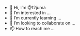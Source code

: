 - 👋 Hi, I’m @12juma
- 👀 I’m interested in ...
- 🌱 I’m currently learning ...
- 💞️ I’m looking to collaborate on ...
- 📫 How to reach me ...

<!---
12juma/12juma is a ✨ special ✨ repository because its `README.md` (this file) appears on your GitHub profile.
You can click the Preview link to take a look at your changes.
--->
